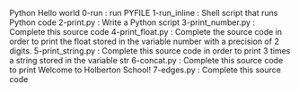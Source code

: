 Python Hello world
0-run : run PYFILE
1-run_inline : Shell script that runs Python code
2-print.py : Write a Python script
3-print_number.py : Complete this source code
4-print_float.py : Complete the source code in order to print the float stored in the variable number with a precision of 2 digits.
5-print_string.py : Complete this source code in order to print 3 times a string stored in the variable str
6-concat.py : Complete this source code to print Welcome to Holberton School!
7-edges.py : Complete this source code

